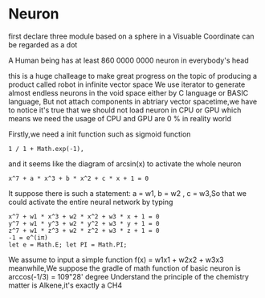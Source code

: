 # Neuron
first declare three module based on a sphere in a Visuable Coordinate can be regarded as a dot

A Human being has at least 860 0000 0000 neuron in everybody's head

this is a huge challeage to make great progress on the topic of producing a product called robot in infinite vector space
We use iterator to generate almost endless neurons in the void space either by C language or BASIC language,
But not attach components in abtriary vector spacetime,we have to notice it's true that we should not load neuron in CPU or GPU which means we need 
the usage of CPU and GPU are 0 % in reality world

Firstly,we need a init function such as sigmoid function  

    1 / 1 + Math.exp(-1),
and it seems like the diagram of arcsin(x)
to activate the whole neuron 

    x^7 + a * x^3 + b * x^2 + c * x + 1 = 0
It suppose there is such a statement: a = w1, b = w2 , c = w3,So that
we could activate the entire neural network by typing

    x^7 + w1 * x^3 + w2 * x^2 + w3 * x + 1 = 0
    y^7 + w1 * y^3 + w2 * y^2 + w3 * y + 1 = 0
    z^7 + w1 * z^3 + w2 * z^2 + w3 * z + 1 = 0
    -1 = e^(iπ)
    let e = Math.E; let PI = Math.PI;
    
We assume to input a simple function f(x) = w1x1 + w2x2 + w3x3 
meanwhile,We suppose the gradle of math function of basic neuron is 
arccos(-1/3) = 109"28' degree 
Understand the principle of the chemistry matter is Alkene,it's exactly a CH4 
